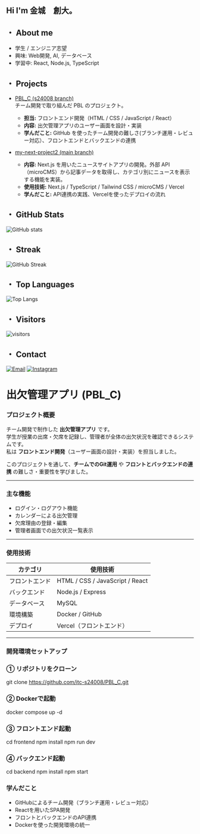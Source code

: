 ## Hi I'm 金城　創大。

## ・ About me
-  学生 / エンジニア志望
-  興味: Web開発, AI, データベース
-  学習中: React, Node.js, TypeScript

## ・ Projects

- [PBL_C (s24008 branch)](https://github.com/std-s23007/PBL_C/tree/s24008)  
  チーム開発で取り組んだ PBL のプロジェクト。  
  - **担当:** フロントエンド開発（HTML / CSS / JavaScript / React）  
  - **内容:** 出欠管理アプリのユーザー画面を設計・実装  
  - **学んだこと:** GitHub を使ったチーム開発の難しさ(ブランチ運用・レビュー対応）、フロントエンドとバックエンドの連携

- [my-next-project2 (main branch)](https://github.com/itc-s24008/my-next-project2)

  - **内容:** Next.js を用いたニュースサイトアプリの開発。外部 API（microCMS）から記事データを取得し、カテゴリ別にニュースを表示する機能を実装。
  - **使用技術:** Next.js / TypeScript / Tailwind CSS / microCMS / Vercel
  - **学んだこと:** API連携の実践、Vercelを使ったデプロイの流れ

## ・ GitHub Stats
![GitHub stats](https://github-readme-stats.vercel.app/api?username=itc-s24008&show_icons=true&theme=tokyonight)

## ・ Streak
![GitHub Streak](https://streak-stats.demolab.com/?user=itc-s24008&theme=tokyonight)

## ・ Top Languages
![Top Langs](https://github-readme-stats.vercel.app/api/top-langs/?username=itc-s24008&layout=compact&theme=tokyonight)

## ・ Visitors
![visitors](https://visitor-badge.laobi.icu/badge?page_id=itc-s24008.itc-s24008)

## ・ Contact

[![Email](https://img.shields.io/badge/Email-s24008%40std.it--college.ac.jp-blue?logo=gmail&logoColor=white)](mailto:s24008@std.it-college.ac.jp)
[![Instagram](https://img.shields.io/badge/Instagram-@soudai476-E4405F?logo=instagram&logoColor=white)](https://www.instagram.com/soudai476/)

#  出欠管理アプリ (PBL_C)

###  プロジェクト概要
チーム開発で制作した **出欠管理アプリ** です。  
学生が授業の出席・欠席を記録し、管理者が全体の出欠状況を確認できるシステムです。  
私は **フロントエンド開発**（ユーザー画面の設計・実装）を担当しました。

このプロジェクトを通して、**チームでのGit運用** や **フロントとバックエンドの連携** の難しさ・重要性を学びました。

---

###  主な機能
- ログイン・ログアウト機能  
- カレンダーによる出欠管理  
- 欠席理由の登録・編集  
- 管理者画面での出欠状況一覧表示  

---

###  使用技術
| カテゴリ | 使用技術 |
|-----------|-----------|
| フロントエンド | HTML / CSS / JavaScript / React |
| バックエンド | Node.js / Express |
| データベース | MySQL |
| 環境構築 | Docker / GitHub |
| デプロイ | Vercel（フロントエンド） |

---

###  開発環境セットアップ

### ① リポジトリをクローン

git clone https://github.com/itc-s24008/PBL_C.git

### ② Dockerで起動
docker compose up -d

### ③ フロントエンド起動
cd frontend
npm install
npm run dev

### ④ バックエンド起動
cd backend
npm install
npm start

###  学んだこと
- GitHubによるチーム開発（ブランチ運用・レビュー対応）
- Reactを用いたSPA開発
- フロントとバックエンドのAPI連携
- Dockerを使った開発環境の統一





